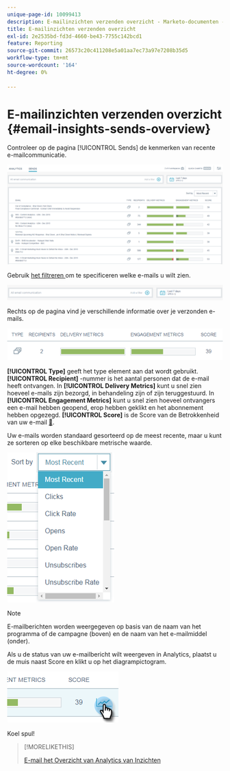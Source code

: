 ```yaml
---
unique-page-id: 10099413
description: E-mailinzichten verzenden overzicht - Marketo-documenten - productdocumentatie
title: E-mailinzichten verzenden overzicht
exl-id: 2e2535bd-fd3d-4660-be43-7755c142bcd1
feature: Reporting
source-git-commit: 26573c20c411208e5a01aa7ec73a97e7208b35d5
workflow-type: tm+mt
source-wordcount: '164'
ht-degree: 0%

---
```


# E-mailinzichten verzenden overzicht {#email-insights-sends-overview}

Controleer op de pagina [!UICONTROL Sends] de kenmerken van recente e-mailcommunicatie.

![](assets/one.png)

Gebruik [ het filtreren ](/help/marketo/product-docs/reporting/email-insights/filtering-in-email-insights.md) om te specificeren welke e-mails u wilt zien.

![](assets/filtering.png)

Rechts op de pagina vind je verschillende informatie over je verzonden e-mails.

![](assets/two-1.png)

**[!UICONTROL Type]** geeft het type element aan dat wordt gebruikt.
**[!UICONTROL Recipient]** -nummer is het aantal personen dat de e-mail heeft ontvangen.
In **[!UICONTROL Delivery Metrics]** kunt u snel zien hoeveel e-mails zijn bezorgd, in behandeling zijn of zijn teruggestuurd.
In **[!UICONTROL Engagement Metrics]** kunt u snel zien hoeveel ontvangers een e-mail hebben geopend, erop hebben geklikt en het abonnement hebben opgezegd.
**[!UICONTROL Score]** is de Score van de Betrokkenheid van uw e-mail [&#128279;](/help/marketo/product-docs/email-marketing/drip-nurturing/reports-and-notifications/understanding-the-engagement-score.md).

Uw e-mails worden standaard gesorteerd op de meest recente, maar u kunt ze sorteren op elke beschikbare metrische waarde.

![](assets/three-1.png)

>[!NOTE]
>
>E-mailberichten worden weergegeven op basis van de naam van het programma of de campagne (boven) en de naam van het e-mailmiddel (onder).

Als u de status van uw e-mailbericht wilt weergeven in Analytics, plaatst u de muis naast Score en klikt u op het diagrampictogram.

![](assets/five.png)

Koel spul!

>[!MORELIKETHIS]
>
>[ E-mail het Overzicht van Analytics van Inzichten ](/help/marketo/product-docs/reporting/email-insights/email-insights-analytics-overview.md)

